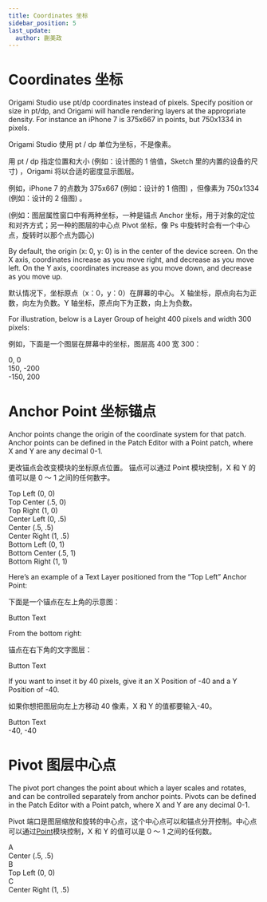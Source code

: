 ```yaml
---
title: Coordinates 坐标
sidebar_position: 5
last_update:
  author: 蒯美政
---
```


# Coordinates 坐标

Origami Studio use pt/dp coordinates instead of pixels. Specify position or size in pt/dp, and Origami will handle rendering layers at the appropriate density. For instance an iPhone 7 is 375x667 in points, but 750x1334 in pixels.

Origami Studio 使用 pt / dp 单位为坐标，不是像素。

用 pt / dp 指定位置和大小 (例如：设计图的 1 倍值，Sketch 里的内置的设备的尺寸) ，Origami 将以合适的密度显示图层。

例如，iPhone 7 的点数为 375x667 (例如：设计的 1 倍图) ，但像素为 750x1334 (例如：设计的 2 倍图) 。

(例如：图层属性窗口中有两种坐标，一种是锚点 Anchor 坐标，用于对象的定位和对齐方式；另一种的图层的中心点 Pivot 坐标，像 Ps 中旋转时会有一个中心点，旋转时以那个点为圆心)

By default, the origin (x: 0, y: 0) is in the center of the device screen. On the X axis, coordinates increase as you move right, and decrease as you move left. On the Y axis, coordinates increase as you move down, and decrease as you move up.

默认情况下，坐标原点（x：0，y：0）在屏幕的中心。 X 轴坐标，原点向右为正数，向左为负数。Y 轴坐标，原点向下为正数，向上为负数。

For illustration, below is a Layer Group of height 400 pixels and width 300 pixels:

例如，下面是一个图层在屏幕中的坐标，图层高 400 宽 300：

<div class="coord-example">
 <div class="dot dot-center dot-center-y dot-center-x"></div>
 <div class="label dot-center dot-center-y dot-center-x">0, 0</div>

 <div class="dot dot-top-right dot-top dot-right"></div>
 <div class="label dot-top-right dot-top dot-right">150, -200</div>

 <div class="dot dot-bottom-left dot-bottom dot-left"></div>
 <div class="label dot-bottom-left dot-bottom dot-left">-150, 200</div>

</div>

# Anchor Point 坐标锚点

Anchor points change the origin of the coordinate system for that patch. Anchor points can be defined in the Patch Editor with a Point patch, where X and Y are any decimal 0-1.

更改锚点会改变模块的坐标原点位置。 锚点可以通过 Point 模块控制，X 和 Y 的值可以是 0 ～ 1 之间的任何数字。

<div class="coord-example">
 <div class="dot dot-top-left dot-top dot-left"></div>
 <div class="label dot-top-left dot-top dot-left">Top Left (0, 0)</div>

 <div class="dot dot-top-center dot-top dot-center-x"></div>
 <div class="label dot-top-center dot-top dot-center-x">Top Center (.5, 0)</div>

 <div class="dot dot-top-right dot-top dot-right"></div>
 <div class="label dot-top-right dot-top dot-right">Top Right (1, 0)</div>

 <div class="dot dot-center-left dot-center-y dot-left"></div>
 <div class="label dot-center-left dot-center-y dot-left">Center Left (0, .5)</div>

 <div class="dot dot-center dot-center-y dot-center-x"></div>
 <div class="label dot-center dot-center-y dot-center-x">Center (.5, .5)</div>

 <div class="dot dot-center-right dot-center-y dot-right"></div>
 <div class="label dot-center-right dot-center-y dot-right">Center Right (1, .5)</div>

 <div class="dot dot-bottom-left dot-bottom dot-left"></div>
 <div class="label dot-bottom-left dot-bottom dot-left">Bottom Left (0, 1)</div>

 <div class="dot dot-bottom-center dot-bottom dot-center-x"></div>
 <div class="label dot-bottom-center dot-bottom dot-center-x">Bottom Center (.5, 1)</div>

 <div class="dot dot-bottom-right dot-bottom dot-right"></div>
 <div class="label dot-bottom-right dot-bottom dot-right">Bottom Right (1, 1)</div>
</div>

Here’s an example of a Text Layer positioned from the “Top Left” Anchor Point:

下面是一个锚点在左上角的示意图：

<div class="coord-example">
 <div class="dot dot-top-left dot-top dot-left"></div>
 <div class="box dot-top-left dot-top dot-left">Button Text</div>
</div>

From the bottom right:

锚点在右下角的文字图层：

<div class="coord-example">
 <div class="dot dot-bottom-right dot-bottom dot-right"></div>
 <div class="box dot-bottom-right dot-bottom dot-right">Button Text</div>
</div>

If you want to inset it by 40 pixels, give it an X Position of -40 and a Y Position of -40.

如果你想把图层向左上方移动 40 像素，X 和 Y 的值都要输入-40。

<div class="coord-example">
 <div class="dot dot-bottom-right dot-bottom dot-right"></div>
 <div class="box inset-40 dot-bottom-right dot-bottom dot-right">Button Text</div>
 <div class="label dot-bottom-right dot-bottom dot-right">-40, -40</div>
</div>

# Pivot 图层中心点

The pivot port changes the point about which a layer scales and rotates, and can be controlled separately from anchor points. Pivots can be defined in the Patch Editor with a Point patch, where X and Y are any decimal 0-1.

Pivot 端口是图层缩放和旋转的中心点，这个中心点可以和锚点分开控制。中心点可以通过[Point](./../Utility/Point.md)模块控制，X 和 Y 的值可以是 0 ～ 1 之间的任何数。

<div class="pivot-example-box" layout="row top-justify">
 <div class="pivot-example pivot-center ">
  <div class="item">A</div>
  <div class="label">Center (.5, .5)</div>
 </div>
 <div class="pivot-example pivot-top-left ">
  <div class="item">B</div>
  <div class="label">Top Left (0, 0)</div>
 </div>
 <div class="pivot-example pivot-center-right ">
  <div class="item">C</div>
  <div class="label">Center Right (1, .5)</div>
 </div>
</div>
